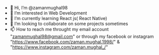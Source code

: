- 👋 Hi, I’m @zamanmughal98
- 👀 I’m interested in Web Development 
- 🌱 I’m currently learning React js( React Native)
- 💞️ I’m looking to collaborate on some projects sometimes
- 📫 How to reach me throught my email account "zamanmughal98@gmail.com" or through my facebook or instagram "https://www.facebook.com/zaman.mughal.1998/" & "https://www.instagram.com/zaman.mughal_/"

<!---
zamanmughal98/zamanmughal98 is a ✨ special ✨ repository because its `README.md` (this file) appears on your GitHub profile.
You can click the Preview link to take a look at your changes.
--->
